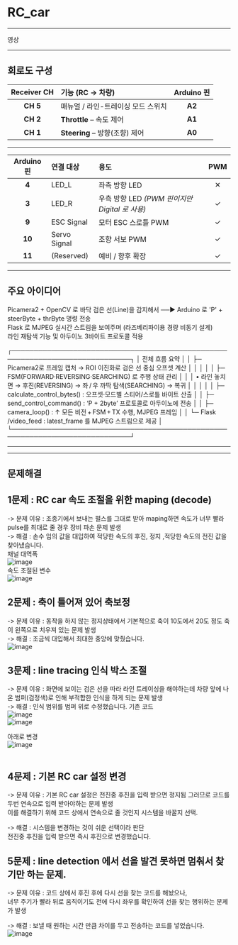 # RC_car

-----------------------------------------
영상



 ----------------------------------------
회로도 구성
-
 
| Receiver CH | 기능 (RC -> 차량)            | Arduino 핀 |
| :---------: | :----------------------- | :-------: |
|   **CH 5**  | 매뉴얼 / 라인-트레이싱 모드 스위치     |   **A2**  |
|   **CH 2**  | **Throttle** – 속도 제어     |   **A1**  |
|   **CH 1**  | **Steering** – 방향(조향) 제어 |   **A0**  |

-----------------------------------------

| Arduino 핀 | 연결 대상        | 용도                                  | PWM |
| :-------: | :----------- | :---------------------------------- | :-: |
|   **4**   | LED\_L       | 좌측 방향 LED                           |  ✕  |
|   **3**   | LED\_R       | 우측 방향 LED *(PWM 핀이지만 Digital 로 사용)* |  ✓  |
|   **9**   | ESC Signal   | 모터 ESC 스로틀 PWM                      |  ✓  |
|   **10**  | Servo Signal | 조향 서보 PWM                           |  ✓  |
|   **11**  | (Reserved)   | 예비 / 향후 확장                          |  ✓  |

-------------------------------------------
주요 아이디어
-

Picamera2 + OpenCV 로 바닥 검은 선(Line)을 감지해서 ──▶   Arduino 로 'P' + steerByte + thrByte 명령 전송 <br>
Flask 로 MJPEG 실시간 스트림을 보여주며 (라즈베리파이용 경량 비동기 설계) <br>
라인 재탐색 기능 및 아두이노 3바이트 프로토콜 적용 <br>

 ┌─────────────────────────────────────────────────────────────────────────────┐
 │  전체 흐름 요약                                                             │ 
 │  ├─ Picamera2로 프레임 캡처 → ROI 이진화로 검은 선 중심 오프셋 계산          │
 │  │                                                                          │
 │  ├─ FSM(FORWARD·REVERSING·SEARCHING) 로 주행 상태 관리                      │
 │  │   • 라인 놓치면 → 후진(REVERSING) → 좌 / 우 까딱 탐색(SEARCHING) → 복귀   │
 │  │                                                                          │
 │  ├─ calculate_control_bytes()   : 오프셋·모드별 스티어/스로틀 바이트 산출    │
 │  ├─ send_control_command()      : ‘P + 2byte’ 프로토콜로 아두이노에 전송     │
 │  ├─ camera_loop()               : ↑ 모든 비전 + FSM + TX 수행, MJPEG 프레임  │
 │  └─ Flask /video_feed           : latest_frame 를 MJPEG 스트림으로 제공      │
 └─────────────────────────────────────────────────────────────────────────────┘


-------------------------------------------



-------------------------------------------
문제해결
-

1문제 : RC car 속도 조절을 위한 maping (decode) <br>
-
-> 문제 이유 : 조종기에서 보내는 펄스를 그대로 받아 maping하면
              속도가 너무 빨라 pulse를 최대로 줄 경우 장비 파손 문제 발생 <br>
-> 해결 : 손수 임의 값을 대입하여 적당한 속도의 후진, 정지 ,적당한 속도의 전진 값을 찾아냈습니다. <br>
채널 대역폭 <br>
![image](https://github.com/user-attachments/assets/351ae541-a1d7-4aa3-a436-8c96093bbac9) <br>
속도 조절된 변수 <br>
![image](https://github.com/user-attachments/assets/946b2274-42a0-4090-ad39-9b144ba558ac) <br>

2문제 : 축이 틀어져 있어 축보정 <br>
-
-> 문제 이유 : 동작을 하지 않는 정지상태에서 기본적으로 축이 10도에서 20도 정도 축이 왼쪽으로 치우져 있는 문제 발생 <br>
-> 해결 : 조금씩 대입해서 최대한 중앙에 맞췄습니다. <br>
![image](https://github.com/user-attachments/assets/2e324b3c-b71b-4142-bc26-89349da05405)<br>


3문제 : line tracing 인식 박스 조절 <br>
-
-> 문제 이유 : 화면에 보이는 검은 선을 따라 라인 트레이싱을 해야하는데
             차량 앞에 나온 범퍼(검정색)로 인해 부적합한 인식을 하게 되는 문제 발생 <br>
-> 해결 : 인식 범위를 범퍼 위로 수정했습니다.
기존 코드 <br>
![image](https://github.com/user-attachments/assets/31e8441e-d1d3-4768-9182-f7a294634a7a) <br>
![image](https://github.com/user-attachments/assets/597e1981-e031-4db1-a981-261950807e33) <br>

아래로 변경 <br>
![image](https://github.com/user-attachments/assets/45004ddd-bf83-472b-8c6c-9f856eba87c0)<br>
 <br>

4문제 : 기본 RC car 설정 변경 <br>
-
-> 문제 이유 : 기본 RC car 설정은 전진중 후진을 입력 받으면 정지됨 그러므로 코드를 두번 연속으로 입력 받아야하는 문제 발생 <br>
               이를 해결하기 위해 코드 상에서 연속으로 줄 것인지 시스템을 바꿀지 선택. <br>

-> 해결 : 시스템을 변경하는 것이 쉬운 선택이라 판단 <br>
          전진중 후진을 입력 받으면 즉시 후진으로 변경했습니다. <br>

5문제 : line detection 에서 선을 발견 못하면 멈춰서 찾기만 하는 문제. <br>
-
-> 문제 이유 : 코드 상에서 후진 후에 다시 선을 찾는 코드를 해놨으나, <br>
               너무 주기가 빨라 뒤로 움직이기도 전에 다시 좌우를 확인하여 선을 찾는 행위하는 문제가 발생 <br>

-> 해결 : 보낼 때 원하는 시간 만큼 차이를 두고 전송하는 코드를 넣었습니다. <br>
![image](https://github.com/user-attachments/assets/5e73ed50-8239-4db3-9a5a-34ed73a0ba15) <br>







